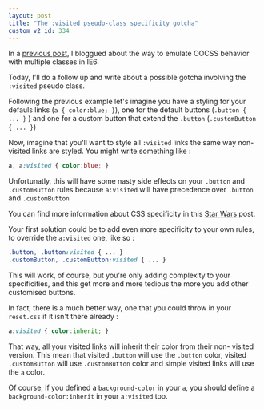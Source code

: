 ```yaml
---
layout: post
title: "The :visited pseudo-class specificity gotcha"
custom_v2_id: 334
---
```


In a [previous post](/blog/333:alternative-multiples-classes-ie6), I bloggued
about the way to emulate OOCSS behavior with multiple classes in IE6.

Today, I'll do a follow up and write about a possible gotcha involving the
`:visited` pseudo class.

Following the previous example let's imagine you have a styling for your
defauls links (`a { color:blue; }`), one for the default buttons (`.button {
... }` ) and one for a custom button that extend the `.button` (`.customButton
{ ... }`)

Now, imagine that you'll want to style all `:visited` links the same way non-
visited links are styled. You might write something like :

    
    
```css
a, a:visited { color:blue; }
```

Unfortunatly, this will have some nasty side effects on your `.button` and
`.customButton` rules because `a:visited` will have precedence over `.button`
and `.customButton`

You can find more information about CSS specificity in this [Star
Wars](http://www.stuffandnonsense.co.uk/archives/css_specificity_wars.html)
post.

Your first solution could be to add even more specificity to your own rules,
to override the `a:visited` one, like so :

```css
.button, .button:visited { ... }
.customButton, .customButton:visited { ... }
```

This will work, of course, but you're only adding complexity to your
specificities, and this get more and more tedious the more you add other
customised buttons.

In fact, there is a much better way, one that you could throw in your
`reset.css` if it isn't there already :

```css
a:visited { color:inherit; }
```

That way, all your visited links will inherit their color from their non-
visited version. This mean that visited `.button` will use the `.button`
color, visited `.customButton` will use `.customButton` color and simple
visited links will use the `a` color.

Of course, if you defined a `background-color` in your `a`, you should define
a `background-color:inherit` in your `a:visited` too.

